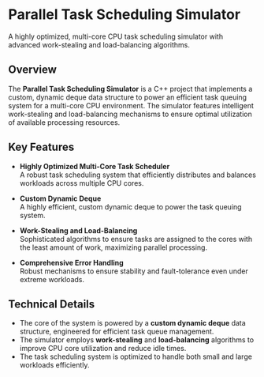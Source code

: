 # Parallel Task Scheduling Simulator

A highly optimized, multi-core CPU task scheduling simulator with advanced work-stealing and load-balancing algorithms.

## Overview

The **Parallel Task Scheduling Simulator** is a C++ project that implements a custom, dynamic deque data structure to power an efficient task queuing system for a multi-core CPU environment. The simulator features intelligent work-stealing and load-balancing mechanisms to ensure optimal utilization of available processing resources.

## Key Features

- **Highly Optimized Multi-Core Task Scheduler**  
  A robust task scheduling system that efficiently distributes and balances workloads across multiple CPU cores.

- **Custom Dynamic Deque**  
  A highly efficient, custom dynamic deque to power the task queuing system.

- **Work-Stealing and Load-Balancing**  
  Sophisticated algorithms to ensure tasks are assigned to the cores with the least amount of work, maximizing parallel processing.

- **Comprehensive Error Handling**  
  Robust mechanisms to ensure stability and fault-tolerance even under extreme workloads.

## Technical Details

- The core of the system is powered by a **custom dynamic deque** data structure, engineered for efficient task queue management.
- The simulator employs **work-stealing** and **load-balancing** algorithms to improve CPU core utilization and reduce idle times.
- The task scheduling system is optimized to handle both small and large workloads efficiently.
